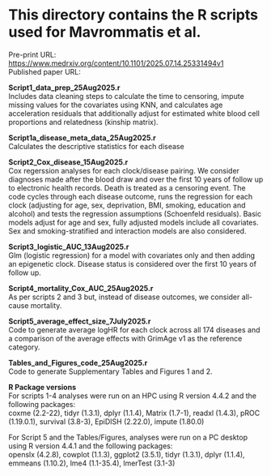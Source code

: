 <h1>This directory contains the R scripts used for Mavrommatis et al. </h1>
 
 Pre-print URL: https://www.medrxiv.org/content/10.1101/2025.07.14.25331494v1 <br>
 Published paper URL: 

**Script1_data_prep_25Aug2025.r** <br>
Includes data cleaning steps to calculate the time to censoring, impute missing values for the covariates using KNN, and calculates age acceleration residuals that additionally adjust for estimated white blood cell proportions and relatedness (kinship matrix).

**Script1a_disease_meta_data_25Aug2025.r** <br>
Calculates the descriptive statistics for each disease 

**Script2_Cox_disease_15Aug2025.r** <br>
Cox regerssion analyses for each clock/disease pairing. We consider diagnoses made after the blood draw and over the first 10 years of follow up to electronic health records. Death is treated as a censoring event. The code cycles through each disease outcome, runs the regression for each clock (adjusting for age, sex, deprivation, BMI, smoking, education and alcohol) and tests the regression assumptions (Schoenfeld residuals). Basic models adjust for age and sex, fully adjusted models include all covariates. Sex and smoking-stratified and interaction models are also considered.

**Script3_logistic_AUC_13Aug2025.r** <br>
Glm (logistic regression) for a model with covariates only and then adding an epigenetic clock. Disease status is considered over the first 10 years of follow up.  

**Script4_mortality_Cox_AUC_25Aug2025.r** <br>
As per scripts 2 and 3 but, instead of disease outcomes, we consider all-cause mortality.

**Script5_average_effect_size_7July2025.r** <br>
Code to generate average logHR for each clock across all 174 diseases and a comparison of the average effects with GrimAge v1 as the reference category.

**Tables_and_Figures_code_25Aug2025.r** <br>
Code to generate Supplementary Tables and Figures 1 and 2.

**R Package versions** <br>
For scripts 1-4 analyses were run on an HPC using R version 4.4.2 and the following packages: <br>
coxme (2.2-22), tidyr (1.3.1), dplyr (1.1.4), Matrix (1.7-1), readxl (1.4.3), pROC (1.19.0.1), survival (3.8-3), EpiDISH (2.22.0), impute (1.80.0) <br>

For Script 5 and the Tables/Figures, analyses were run on a PC desktop using R version 4.4.1 and the following packages: <br>
openslx (4.2.8), cowplot (1.1.3), ggplot2 (3.5.1), tidyr (1.3.1), dplyr (1.1.4), emmeans (1.10.2), lme4 (1.1-35.4), lmerTest (3.1-3)



